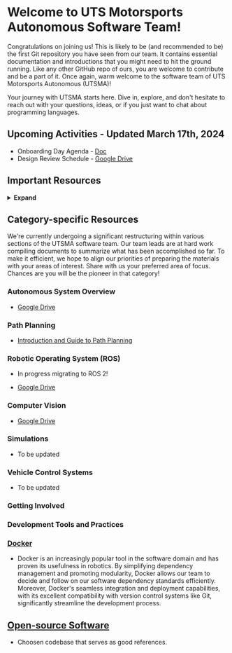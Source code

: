 # Welcome to UTS Motorsports Autonomous Software Team!

Congratulations on joining us! This is likely to be (and recommended to be) the first Git repository you have seen from our team. It contains essential documentation and introductions that you might need to hit the ground running. Like any other GitHub repo of ours, you are welcome to contribute and be a part of it. Once again, warm welcome to the software team of UTS Motorsports Autonomous (UTSMA)!

Your journey with UTSMA starts here. Dive in, explore, and don't hesitate to reach out with your questions, ideas, or if you just want to chat about programming languages. 

## Upcoming Activities - Updated March 17th, 2024
* Onboarding Day Agenda - [Doc](https://docs.google.com/document/d/1aJJLS3kh583h26mIUbPcbX9Z9O1gO9NFjqotf0uAgFU/edit?usp=sharing)
* Design Review Schedule - [Google Drive](https://drive.google.com/drive/folders/15ylyldXmXBeACkkLHzWmblHgWeRbWLl9?usp=sharing)

## Important Resources

<details><summary><b>Expand</b></summary>

* USTMA Software System Overview (Presentation Slides) - [Google Drive](https://docs.google.com/presentation/d/1zne05yfEJS1NjFWseucH3GLTtiT8GwhdV-NkSwT-K6s/edit?usp=sharing)
* FSAE-A Documents:

  * https://www.saea.com.au/formula-sae-a
  * https://www.saea.com.au/documents
* Docker for ROS1 System - [Simulation and Path Planning Demo](wiki/ros1_demo.md)
* Let someone know that you're borrowing any equipment and update the [following](https://drive.google.com/drive/folders/1s4RaXr7q4EpDUFmCq081W_j0JnPiPcAK?usp=sharing)
* Project Lead Documentation - [Google Drive](https://drive.google.com/drive/folders/1TdFySK1vk3Zrb0MlMXAERZ5uGw8OwUny?usp=sharing)
</details>

## Category-specific Resources
We're currently undergoing a significant restructuring within various sections of the UTSMA software team. Our team leads are at hard work compiling documents to summarize what has been accomplished so far. To make it efficient, we hope to align our priorities of preparing the materials with your areas of interest. Share with us your preferred area of focus. Chances are you will be the pioneer in that category!

### Autonomous System Overview
* [Google Drive](https://drive.google.com/drive/folders/1ksgJ-Ff40Uwp_a53CNsU_4nPnlklQnhM?usp=drive_link)

### Path Planning
* [Introduction and Guide to Path Planning](https://docs.google.com/document/d/1UwfvTsaPmcLQRIa7ISYW_C58mfb8HMV3/edit?usp=drive_link&ouid=106341816978141651777&rtpof=true&sd=true)

### Robotic Operating System (ROS)
* In progress migrating to ROS 2! 

* [Google Drive](https://drive.google.com/drive/folders/1Xom48hRUlfQoVRsp0umaFlYNcggQWsob?usp=drive_link)


### Computer Vision
* [Google Drive](https://drive.google.com/drive/folders/1eHo876xr0HqshwWCaD4Fv1u5nRigDS7F?usp=drive_link)

### Simulations

* To be updated

### Vehicle Control Systems

* To be updated


### Getting Involved

### Development Tools and Practices

### [Docker](wiki/docker.md)

* Docker is an increasingly popular tool in the software domain and has proven its usefulness in robotics. By simplifying dependency management and promoting modularity, Docker allows our team to decide and follow on our software dependency standards efficiently. Moreover, Docker's seamless integration and deployment capabilities, with its excellent compatibility with version control systems like Git, significantly streamline the development process.


## [Open-source Software](wiki\open_source_software.md)
* Choosen codebase that serves as good references. 


